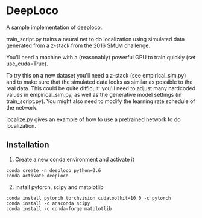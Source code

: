 # DeepLoco

A sample implementation of [deeploco](https://www.biorxiv.org/content/early/2018/02/16/267096).

train_script.py trains a neural net to do localization using simulated data generated
 from a z-stack from the 2016 SMLM challenge.

You'll need a machine with a (reasonably) powerful GPU to train quickly (set use_cuda=True).

To try this on a new dataset you'll need a z-stack (see empirical_sim.py) and to
make sure that the simulated data looks as similar as possible to the real data.
This could be quite difficult: you'll need to adjust many hardcoded values in empirical_sim.py,
as well as the generative model settings (in train_script.py). You might also need to modify
the learning rate schedule of the network.

localize.py gives an example of how to use a pretrained network to do localization.

## Installation

1. Create a new conda environment and activate it

```
conda create -n deeploco python=3.6
conda activate deeploco
```

2. Install pytorch, scipy and matplotlib

```
conda install pytorch torchvision cudatoolkit=10.0 -c pytorch
conda install -c anaconda scipy
conda install -c conda-forge matplotlib
```
